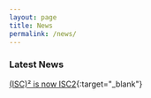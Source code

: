 ```yaml
---
layout: page
title: News
permalink: /news/
---
```


### Latest News  

[(ISC)² is now ISC2](https://community.isc2.org/t5/Welcome/ISC-is-now-ISC2/td-p/61892){:target="\_blank"}
